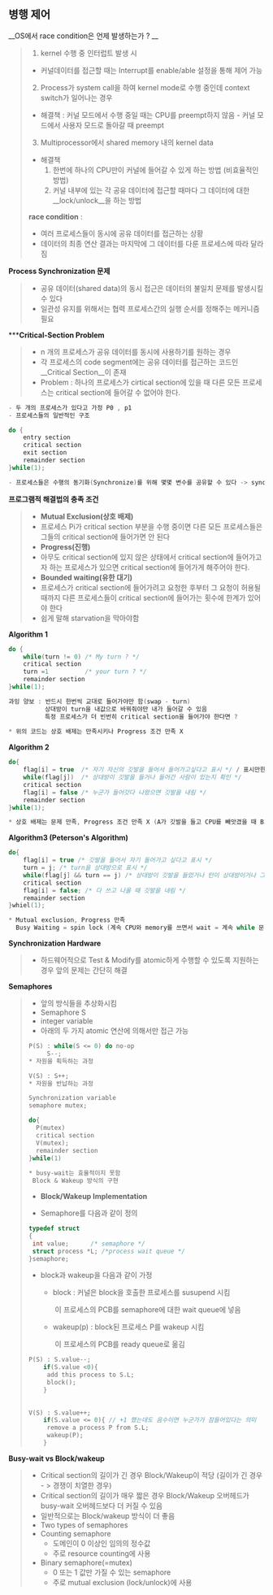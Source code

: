 ## 병행 제어

__OS에서 race condition은 언제 발생하는가 ? __

>1. kernel 수행 중 인터럽트 발생 시
>   -  커널데이터를 접근할 때는 Interrupt를 enable/able 설정을 통해 제어 가능
>2. Process가 system call을 하여 kernel mode로 수행 중인데 context switch가 일어나는 경우
>   - 해결책 : 커널 모드에서 수행 중일 때는 CPU를 preempt하지 않음 - 커널 모드에서 사용자 모드로 돌아갈 때 preempt
>3. Multiprocessor에서 shared memory 내의 kernel data
>   - 해결책
>     1. 한번에 하나의 CPU만이 커널에 들어갈 수 있게 하는 방법 (비효율적인 방법)
>     2. 커널 내부에 있는 각 공유 데이터에 접근할 때마다 그 데이터에 대한 __lock/unlock__을 하는 방법
>
>__race condition__ : 
>
>- 여러 프로세스들이 동시에 공유 데이터를 접근하는 상황
>- 데이터의 최종 연산 결과는 마지막에 그 데이터를 다룬 프로세스에 따라 달라짐



__Process Synchronization 문제__

>- 공유 데이터(shared data)의 동시 접근은 데이터의 불일치 문제를 발생시킬 수 있다
>- 일관성 유지를 위해서는 협력 프로세스간의 실행 순서를 정해주는 메커니즘 필요



***__Critical-Section Problem__

>- n 개의 프로세스가 공유 데이터를 동시에 사용하기를 원하는 경우
>- 각 프로세스의 code segment에는 공유 데이터를 접근하는 코드인 __Critical Section__이 존재
>- Problem : 하나의 프로세스가 cirtical section에 있을 때 다른 모든 프로세스는 critical section에 들어갈 수 없어야 한다.

```c
- 두 개의 프로세스가 있다고 가정 P0 , p1
- 프로세스들의 일반적인 구조

do {
	entry section
	critical section
	exit section
	remainder section
}while(1);

- 프로세스들은 수행의 동기화(Synchronize)를 위해 몇몇 변수를 공유할 수 있다 -> synchronization variable
```



__프로그램적 해결법의 충족 조건__

>- __Mutual Exclusion(상호 배제)__
>  - 프로세스 Pi가 critical section 부분을 수행 중이면 다른 모든 프로세스들은 그들의 critical section에 들어가면 안 된다
>- __Progress(진행)__
>  - 아무도 critical section에 있지 않은 상태에서 critical section에 들어가고자 하는 프로세스가 있으면 critical section에 들어가게 해주어야 한다.
>- __Bounded waiting(유한 대기)__
>  - 프로세스가 critical section에 들어가려고 요청한 후부터 그 요청이 허용될 때까지 다른 프로세스들이 critical section에 들어가는 횟수에 한계가 있어야 한다 
>  - 쉽게 말해 starvation을 막아야함



__Algorithm 1__

```C
do {
	while(turn != 0) /* My turn ? */
	critical section
	turn =1          /* your turn ? */
	remainder section
}while(1);

과잉 양보 : 반드시 한번씩 교대로 들어가야만 함(swap - turn)
		  상대방이 turn을 내값으로 바꿔줘야만 내가 들어갈 수 있음
		  특정 프로세스가 더 빈번히 critical section을 들어가야 한다면 ?
		  
* 위의 코드는 상호 배제는 만족시키나 Progress 조건 만족 X
```



__Algorithm 2__

```c
do{
	flag[i] = true  /* 자기 자신의 깃발을 들어서 들어가고싶다고 표시 */ / 표시만한거지 들어간거는X /
	while(flag[j])  /* 상대방이 깃발을 들거나 들어간 사람이 있는지 확인 */
	critical section
	flag[i] = false /* 누군가 들어갓다 나왔으면 깃발을 내림 */
	remainder section
}while(1);

* 상호 배제는 문제 만족, Progress 조건 만족 X (A가 깃발을 들고 CPU를 빼앗겼을 때 B가 깃발을 들고 봤는데 A가 깃발을 들고 있어서 Progress 조건 X)
```



__Algorithm3 (Peterson's Algorithm)__

```c
do{
	flag[i] = true /* 깃발을 들어서 자기 들어가고 싶다고 표시 */
	turn = j; /* turn을 상대방으로 표시 */
	while(flag[j] && turn == j) /* 상대방이 깃발을 들었거나 턴이 상대방이거나 그러면 기다림 */
	critical section
	flag[i] = false; /* 다 쓰고 나올 때 깃발을 내림 */
	remainder section
}whiel(1);

* Mutual exclusion, Progress 만족
  Busy Waiting = spin lock (계속 CPU와 memory를 쓰면서 wait = 계속 while 문을 기다림)
```



__Synchronization Hardware__

>- 하드웨어적으로 Test & Modify를 atomic하게 수행할 수 있도록 지원하는 경우 앞의 문제는 간단히 해결



__Semaphores__

>- 앞의 방식들을 추상화시킴
>- Semaphore S
>  - integer variable
>  - 아래의 두 가지 atomic 연산에 의해서만 접근 가능
>
>```c
>P(S) : while(S <= 0) do no-op
>	   S--;
>* 자원을 획득하는 과정
>```
>
>```c
>V(S) : S++;
>* 자원을 반납하는 과정
>```
>
>```c
>Synchronization variable
>semaphore mutex; 
>
>do{
>	P(mutex)
>	critical section
>	V(mutex);
>	remainder section
>}while(1)
>    
>* busy-wait는 효율적이지 못함
>  Block & Wakeup 방식의 구현
>```
>
>- __Block/Wakeup Implementation__
>
>  - Semaphore를 다음과 같이 정의
>
>  ```c
>  typedef struct
>  {
>  	int value;  	/* semaphore */
>  	struct process *L; /*process wait queue */
>  }semaphore;
>  ```
>
>  - block과 wakeup을 다음과 같이 가정
>
>    - block : 커널은 block을 호출한 프로세스를 susupend 시킴
>
>      ​			 이 프로세스의 PCB를 semaphore에 대한 wait queue에 넣음
>
>    - wakeup(p) : block된 프로세스 P를 wakeup 시킴
>
>      ​					 이 프로세스의 PCB를 ready queue로 옮김
>
>  ```c
>  P(S) : S.value--;
>  	   if(S.value <0){
>  	   	add this process to S.L;
>  	   	block();
>  	   }
>  	   
>  	   
>  V(S) : S.value++;
>  	   if(S.value <= 0){ // +1 했는데도 음수이면 누군가가 잠들어있다는 의미
>  	   	remove a process P from S.L;
>  	   	wakeup(P);
>  	   }
>  ```



__Busy-wait vs Block/wakeup__

>- Critical section의 길이가 긴 경우 Block/Wakeup이 적당 (길이가 긴 경우 - > 경쟁이 치열한 경우)
>- Critical section의 길이가 매우 짧은 경우 Block/Wakeup 오버헤드가 busy-wait 오버헤드보다 더 커질 수 있음
>- 일반적으로는 Block/wakeup 방식이 더 좋음
>- Two types of semaphores
>  - Counting semaphore
>    - 도메인이 0 이상인 임의의 정수값
>    - 주로 resource counting에 사용
>  - Binary semaphore(=mutex)
>    - 0 또는 1 값만 가질 수 있는 semaphore
>    - 주로 mutual exclusion (lock/unlock)에 사용



